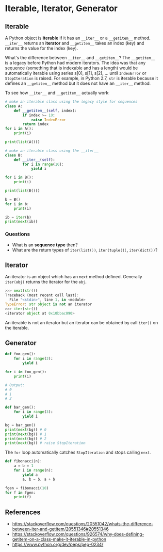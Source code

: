 # Iterable, Iterator, Generator

## Iterable

A Python object is **iterable** if it has an `__iter__` or a `__getitem__`
method. `__iter__` returns an **iterator** and `__getitem__` takes an index
(key) and returns the value for the index (key).

What's the difference between `__iter__` and `__getitem__`? The `__getitem__`
is a legacy before Python had modern iterators. The idea was that any
sequence (something that is indexable and has a length) would be automatically
iterable using series s[0], s[1], s[2], ... until `IndexError` or
`StopIteration` is raised. For example, in Python 2.7, `str` is iterable
because it defines an `__getitem__` method but it does not have an `__iter__`
method.

To see how `__iter__` and `__getitem__` actually work:

```Python
# make an iterable class using the legacy style for sequences
class A:
    def __getitem__(self, index):
        if index >= 10:
            raise IndexError
        return index
for i in A():
    print(i)

print(list(A()))

# make an iterable class using the __iter__
class B:
    def __iter__(self):
        for i in range(10):
            yield i

for i in B():
    print(i)

print(list(B()))

b = B()
for i in b:
    print(i)

ib = iter(b)
print(next(ib))
```

### Questions

- What is an **sequence type** then?
- What are the return types of `iter(list())`, `iter(tuple())`, `iter(dict())`?

## Iterator

An iterator is an object which has an `next` method defined. Generally
`iter(obj)` returns the iterator for the `obj`.

```Python
>>> next(str())
Traceback (most recent call last):
  File "<stdin>", line 1, in <module>
TypeError: str object is not an iterator
>>> iter(str())
<iterator object at 0x10bbac090>
```

An iterable is not an iterator but an iterator can be obtained by call `iter()`
on the iterable.

## Generator

```Python
def foo_gen():
    for i in range(3):
        yield i

for i in foo_gen():
    print(i)

# Output:
# 0
# 1
# 2

def bar_gen():
    for i in range(3):
        yield i

bg = bar_gen()
print(next(bg)) # 0
print(next(bg)) # 1
print(next(bg)) # 2
print(next(bg)) # raise StopIteration
```

The `for` loop automatically catches `StopIteration` and stops calling `next`.

```Python
def fibonacci(n):
    a = b = 1
    for i in range(n):
        yield a
        a, b = b, a + b

fgen = fibonacci(10)
for f in fgen:
    print(f)
```

## References

- <https://stackoverflow.com/questions/20551042/whats-the-difference-between-iter-and-getitem/20551346#20551346>
- <https://stackoverflow.com/questions/926574/why-does-defining-getitem-on-a-class-make-it-iterable-in-python>
- <https://www.python.org/dev/peps/pep-0234/>

